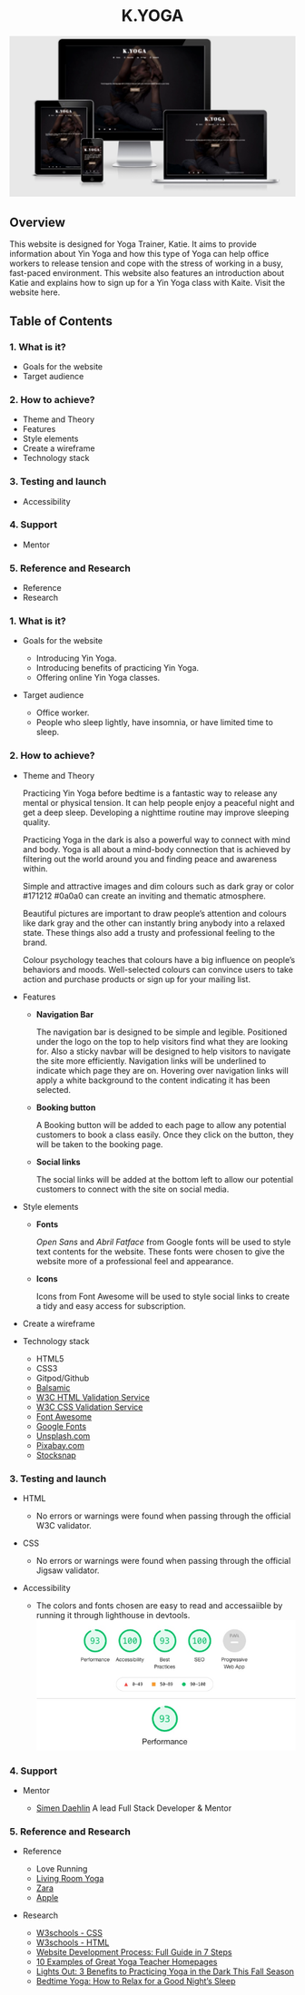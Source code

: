 <h1 align="center"><b>K.YOGA</b></h1>

![Portfolio image](assets/images/portfolio-image.png)

## **Overview**

This website is designed for Yoga Trainer, Katie. It aims to provide information about Yin Yoga and how this type of Yoga can help office workers to release tension and cope with the stress of working in a busy, fast-paced environment. This website also features an introduction about Katie and  explains how to sign up for a Yin Yoga class with Kaite.
Visit the website here.

## **Table of Contents**

### 1. **What is it?**

* Goals for the website
* Target audience

### 2. **How to achieve?**

* Theme and Theory
* Features
* Style elements
* Create a wireframe
* Technology stack

### 3. **Testing and launch**
* Accessibility

### 4. **Support**

* Mentor

### 5. **Reference and Research**

* Reference
* Research

### **1. What is it?**

* Goals for the website

  * Introducing Yin Yoga.
  * Introducing benefits of practicing Yin Yoga.
  * Offering online Yin Yoga classes.

* Target audience

  * Office worker.
  * People who sleep lightly, have insomnia, or have limited time to sleep.

### **2. How to achieve?**

* Theme and Theory
  
  Practicing Yin Yoga before bedtime is a fantastic way to release any mental or physical tension. It can help people enjoy a peaceful night and get a deep sleep. Developing a nighttime routine may improve sleeping quality.

  Practicing Yoga in the dark is also a powerful way to connect with mind and body. Yoga is all about a mind-body connection that is achieved by filtering out the world around you and finding peace and awareness within.

  Simple and attractive images and dim colours such as dark gray or color #171212 #0a0a0 can create an inviting and thematic atmosphere.
  
  Beautiful pictures are important to draw people’s attention and colours like dark gray and the other can instantly bring anybody into a relaxed state. These things also add a trusty and professional feeling to the brand.
  
  Colour psychology teaches that colours have a big influence on people’s behaviors and moods. Well-selected colours can convince users to take action and purchase products or sign up for your mailing list.

* Features

  * **Navigation Bar**

    The navigation bar is designed to be simple and legible. Positioned under the logo on the top to help visitors find what they are looking for. Also a sticky navbar will be designed to help visitors to navigate the site more efficiently. Navigation links will be underlined to indicate which page they are on. Hovering over navigation links will apply a white background to the content indicating it has been selected.

  * **Booking button**

    A Booking button will be added to each page to allow any potential customers to book a class easily. Once they click on the button, they will be taken to the booking page.

  * **Social links**

    The social links will be added at the bottom left to allow our potential customers to connect with the site on social media.

* Style elements
  * **Fonts**
  
    *Open Sans* and *Abril Fatface* from Google fonts will be used to style text contents for the website. These fonts were chosen to give the website more of a professional feel and appearance.

  * **Icons**

    Icons from Font Awesome will be used to style social links to create a tidy and easy access for subscription.

* Create a wireframe

* Technology stack

  * HTML5
  * CSS3
  * Gitpod/Github
  * [Balsamic](https://balsamiq.com/wireframes/)
  * [W3C HTML Validation Service](https://validator.w3.org/#validate_by_input)
  * [W3C CSS Validation Service](https://jigsaw.w3.org/css-validator/#validate_by_input)
  * [Font Awesome](https://fontawesome.com/)
  * [Google Fonts](https://fonts.google.com/)
  * [Unsplash.com](https://unsplash.com/)
  * [Pixabay.com](https://pixabay.com/)
  * [Stocksnap](Stocksnap.io)

### 3. **Testing and launch**
* HTML

  * No errors or warnings were found when passing through the official W3C validator.

* CSS

  * No errors or warnings were found when passing through the official Jigsaw validator.

* Accessibility

  * The colors and fonts chosen are easy to read and accessaiible by running it through lighthouse in devtools.
![Web Accessibility check](assets/images/Web-Accessibility.jpg)

### 4. **Support**

* Mentor

  * [Simen Daehlin](https://www.linkedin.com/in/simendaehlin/)
  A lead Full Stack Developer & Mentor

### 5. **Reference and Research**

* Reference

  * Love Running
  * [Living Room Yoga](https://www.livingroomyoga.ie/)
  * [Zara](zara.com)
  * [Apple](apple.com)

* Research

  * [W3schools - CSS](https://www.w3schools.com/css/default.asp)
  * [W3schools - HTML](https://www.w3schools.com/html/default.asp )
  * [Website Development Process: Full Guide in 7 Steps](https://xbsoftware.com/blog/website-development-process-full-guide/)  
  * [10 Examples of Great Yoga Teacher Homepages](https://www.susannerieker.com/10-examples-great-yoga-teacher-homepages/ )
  * [Lights Out: 3 Benefits to Practicing Yoga in the Dark This Fall Season](https://www.yogapedia.com/2/6927/yoga-practice/yoga-types/why-you-should-practice-yoga-in-the-dark)  
  * [Bedtime Yoga: How to Relax for a Good Night’s Sleep](https://www.healthline.com/health/healthy-sleep/bedtime-yoga
)
